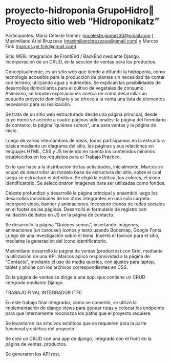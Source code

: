 # proyecto-hidroponia GrupoHidro🌿  Proyecto sitio web “Hidroponikatz”

Participantes:
Maria Celeste Gómez (mceleste.gomez30@gmail.com ),
Maximiliano Ariel Bruzzese (maximilianobruzzese@gmail.com) y
Marcos Fink (marcos.ge.fink@gmail.com)

Sitio WEB. Integración de FrontEnd / BackEnd mediante Django. Incorporación de un CRUD, en la sección de ventas
para los productos.

Conceptualmente, es un sitio web que tiende a difundir la hidroponía, como tecnología
accesible para la producción de plantas sin necesidad de contar con terreno, utilizando agua
y nutrientes. Se explican las posibilidades de desarrollos domiciliarios para el cultivo de
vegetales de consumo. Asimismo, se brindan explicaciones acerca de cómo desarrollar un
pequeño proyecto domiciliario y se ofrece a la venta una lista de elementos necesarios para
su realización.

Se trata de un sitio web estructurado desde una página principal, desde cuyo menú se
accede a cuatro páginas adicionales: la página del formulario de contacto, la página
“quiénes somos”, una para ventas y la página de inicio.

Luego de varios intercambios de ideas, todos participamos en la estructura básica mediante
un diagrama del sitio, las páginas y sus relaciones en lenguajes HTML, CSS y JS teniendo
en cuenta los contenidos mínimos establecidos en los requisitos para el Trabajo Práctico.

En lo que hace a la distribución de las actividades, inicialmente, Marcos se ocupó de
desarrollar un modelo base de estructura del sitio, sobre el cual luego se estructuró el
definitivo. Se eligió la estética, los colores, el ícono identificatorio. Se seleccionaron
imágenes para ser utilizadas como fondos.

Celeste profundizó y desarrolló la página principal y ensambló luego los desarrollos
individuales de los otros integrantes en una sola carpeta. Incorporó video, banner y
animaciones. Incorporó íconos de redes sociales en el footer de las páginas. Desarrolló el
formulario de registro con validación de datos en JS en la página de contacto.

Se desarrolló la página “Quiénes somos”, insertando
imágenes, animaciones (un carousel) íconos y texto usando Bootstrap, Google Fonts.
Luego de una investigación sobre el tema. Insertó el favicon para el sitio, mediante la
generación del ícono identificatorio.

Maximiliano desarrolló la página de ventas (productos) con Grid, mediante la utilización de
una API. Marcos aplicó responsividad a la página de “Contacto”, mediante el uso de media
queries, con ajustes para laptop, tablet y phone con los archivos correspondientes en CSS.

En la página de ventas se dirige a una app. que contiene un CRUD integrado mediante Django.


TRABAJO FINAL INTEGRADOR (TFI)

En este trabajo final integrador, como se comentó, se utilizó la implementación de django views
para genear rutas y colocar los endpoints para que internamente reconozca los paths que el proyecto requiere.

Se levantaron los arhcivos estáticos que se requieren para la parte funcional y estética del proyecto.

Se creó un CRUD con una app de django, integrado con el front en la página de ventas, productos.

Se generaron los API rest.
